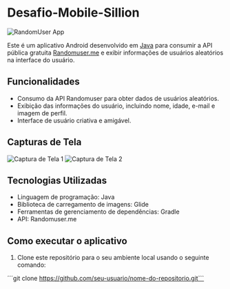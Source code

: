 # Desafio-Mobile-Sillion

![RandomUser App](./Desafio-Mobile-Sillion/readme-assets/logo.png)

Este é um aplicativo Android desenvolvido em [Java](https://www.oracle.com/java/technologies/mobile-devices-downloads.html) para consumir a API pública gratuita [Randomuser.me](https://randomuser.me/api/) e exibir informações de usuários aleatórios na interface do usuário.

## Funcionalidades

- Consumo da API Randomuser para obter dados de usuários aleatórios.
- Exibição das informações do usuário, incluindo nome, idade, e-mail e imagem de perfil.
- Interface de usuário criativa e amigável.

## Capturas de Tela

![Captura de Tela 1](./Desafio-Mobile-Sillion/readme-assets/tela1.png)
![Captura de Tela 2](./Desafio-Mobile-Sillion/readme-assets/tela2.png)

## Tecnologias Utilizadas

- Linguagem de programação: Java
- Biblioteca de carregamento de imagens: Glide
- Ferramentas de gerenciamento de dependências: Gradle
- API: Randomuser.me

## Como executar o aplicativo

1. Clone este repositório para o seu ambiente local usando o seguinte comando:

´´´git clone https://github.com/seu-usuario/nome-do-repositorio.git```
